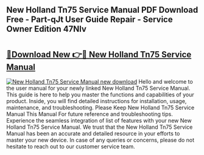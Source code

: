 ## New Holland Tn75 Service Manual PDF Download Free - Part-qJt User Guide Repair - Service Owner Edition 47Nlv

# <h2><a href="http://cf12649.oget.top/?id=New+Holland+Tn75+Service+Manual">🔗Download New 👉🔴 New Holland Tn75 Service Manual</a></h2>

[![New Holland Tn75 Service Manual new download](https://i.imgur.com/5g1atiW.png)](http://cf12649.oget.top/?id=New+Holland+Tn75+Service+Manual)
Hello and welcome to the user manual for your newly linked New Holland Tn75 Service Manual. This guide is here to help you master the functions and capabilities of your product. Inside, you will find detailed instructions for installation, usage, maintenance, and troubleshooting. Please Keep New Holland Tn75 Service Manual This Manual For future reference and troubleshooting tips. Experience the seamless integration of list of features with your new New Holland Tn75 Service Manual. We trust that the New Holland Tn75 Service Manual has been an accurate and detailed resource in your efforts to master your new device. In case of any queries or concerns, please do not hesitate to reach out to our customer service team.
